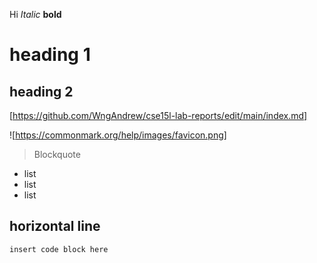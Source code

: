 Hi
*Italic*
**bold**
# heading 1
## heading 2
[https://github.com/WngAndrew/cse15l-lab-reports/edit/main/index.md]

![https://commonmark.org/help/images/favicon.png]

> Blockquote

- list 
- list 
- list 

horizontal line
---

```
insert code block here
```

